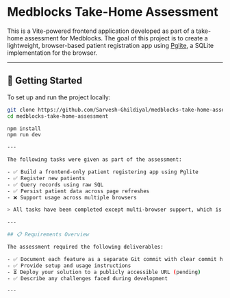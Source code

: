 # Medblocks Take-Home Assessment

This is a Vite-powered frontend application developed as part of a take-home assessment for Medblocks. The goal of this project is to create a lightweight, browser-based patient registration app using [Pglite](https://github.com/lvce-editor/pglite), a SQLite implementation for the browser.

---

## 🚀 Getting Started

To set up and run the project locally:

```bash
git clone https://github.com/Sarvesh-Ghildiyal/medblocks-take-home-assessment.git
cd medblocks-take-home-assessment

npm install
npm run dev

---

The following tasks were given as part of the assessment:

- ✅ Build a frontend-only patient registering app using Pglite  
- ✅ Register new patients  
- ✅ Query records using raw SQL  
- ✅ Persist patient data across page refreshes  
- ❌ Support usage across multiple browsers  

> All tasks have been completed except multi-browser support, which is currently under review.

---

## 📋 Requirements Overview

The assessment required the following deliverables:

- ✅ Document each feature as a separate Git commit with clear commit history  
- ✅ Provide setup and usage instructions  
- ⏳ Deploy your solution to a publicly accessible URL (pending)  
- ✅ Describe any challenges faced during development  

---
